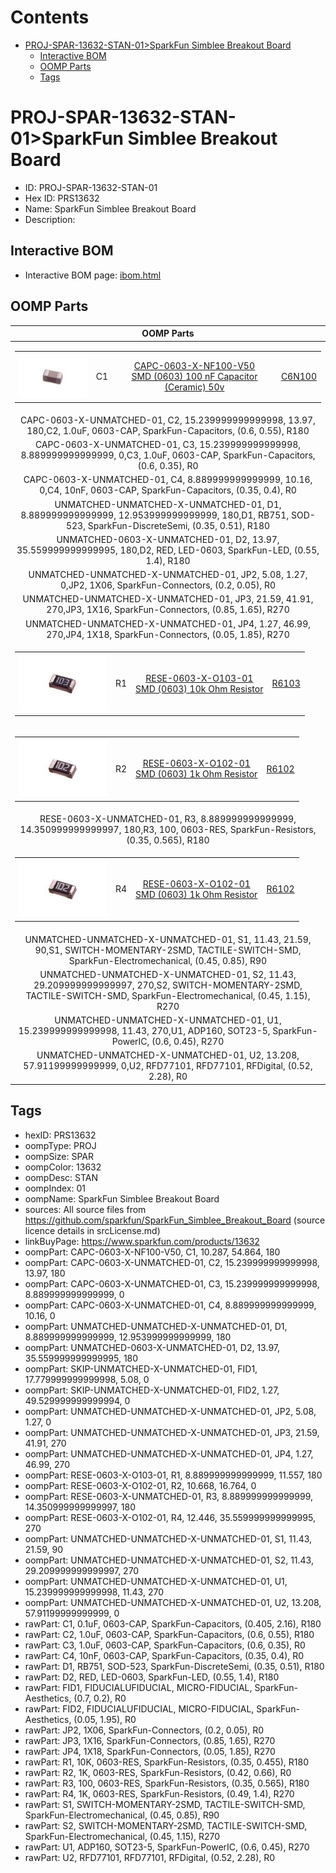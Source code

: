 



Contents
========

* [PROJ-SPAR-13632-STAN-01>SparkFun Simblee Breakout Board](#proj-spar-13632-stan-01sparkfun-simblee-breakout-board)
	* [Interactive BOM](#interactive-bom)
	* [OOMP Parts](#oomp-parts)
	* [Tags](#tags)

# PROJ-SPAR-13632-STAN-01>SparkFun Simblee Breakout Board

- ID: PROJ-SPAR-13632-STAN-01
- Hex ID: PRS13632
- Name: SparkFun Simblee Breakout Board
- Description: 

## Interactive BOM

- Interactive BOM page: [ibom.html](kicad/bom/ibom.html)

## OOMP Parts
  

|OOMP Parts|
| :---: |
|<table><tr><td>![CAPC-0603-X-NF100-V50](https://raw.githubusercontent.com/oomlout/oomlout_OOMP_parts/main/CAPC-0603-X-NF100-V50/image_140.jpg)</td><td> C1</td><td>[CAPC-0603-X-NF100-V50<br>SMD (0603) 100 nF Capacitor (Ceramic) 50v](https://github.com/oomlout/oomlout_OOMP_parts/tree/main/CAPC-0603-X-NF100-V50/)</td><td>[C6N100](https://github.com/oomlout/oomlout_OOMP_parts/tree/main/CAPC-0603-X-NF100-V50/)</td></tr></table>|
|CAPC-0603-X-UNMATCHED-01, C2, 15.239999999999998, 13.97, 180,C2, 1.0uF, 0603-CAP, SparkFun-Capacitors, (0.6, 0.55), R180|
|CAPC-0603-X-UNMATCHED-01, C3, 15.239999999999998, 8.889999999999999, 0,C3, 1.0uF, 0603-CAP, SparkFun-Capacitors, (0.6, 0.35), R0|
|CAPC-0603-X-UNMATCHED-01, C4, 8.889999999999999, 10.16, 0,C4, 10nF, 0603-CAP, SparkFun-Capacitors, (0.35, 0.4), R0|
|UNMATCHED-UNMATCHED-X-UNMATCHED-01, D1, 8.889999999999999, 12.953999999999999, 180,D1, RB751, SOD-523, SparkFun-DiscreteSemi, (0.35, 0.51), R180|
|UNMATCHED-0603-X-UNMATCHED-01, D2, 13.97, 35.559999999999995, 180,D2, RED, LED-0603, SparkFun-LED, (0.55, 1.4), R180|
|UNMATCHED-UNMATCHED-X-UNMATCHED-01, JP2, 5.08, 1.27, 0,JP2, 1X06, SparkFun-Connectors, (0.2, 0.05), R0|
|UNMATCHED-UNMATCHED-X-UNMATCHED-01, JP3, 21.59, 41.91, 270,JP3, 1X16, SparkFun-Connectors, (0.85, 1.65), R270|
|UNMATCHED-UNMATCHED-X-UNMATCHED-01, JP4, 1.27, 46.99, 270,JP4, 1X18, SparkFun-Connectors, (0.05, 1.85), R270|
|<table><tr><td>![RESE-0603-X-O103-01](https://raw.githubusercontent.com/oomlout/oomlout_OOMP_parts/main/RESE-0603-X-O103-01/image_140.jpg)</td><td> R1</td><td>[RESE-0603-X-O103-01<br>SMD (0603) 10k Ohm Resistor](https://github.com/oomlout/oomlout_OOMP_parts/tree/main/RESE-0603-X-O103-01/)</td><td>[R6103](https://github.com/oomlout/oomlout_OOMP_parts/tree/main/RESE-0603-X-O103-01/)</td></tr></table>|
|<table><tr><td>![RESE-0603-X-O102-01](https://raw.githubusercontent.com/oomlout/oomlout_OOMP_parts/main/RESE-0603-X-O102-01/image_140.jpg)</td><td> R2</td><td>[RESE-0603-X-O102-01<br>SMD (0603) 1k Ohm Resistor](https://github.com/oomlout/oomlout_OOMP_parts/tree/main/RESE-0603-X-O102-01/)</td><td>[R6102](https://github.com/oomlout/oomlout_OOMP_parts/tree/main/RESE-0603-X-O102-01/)</td></tr></table>|
|RESE-0603-X-UNMATCHED-01, R3, 8.889999999999999, 14.350999999999997, 180,R3, 100, 0603-RES, SparkFun-Resistors, (0.35, 0.565), R180|
|<table><tr><td>![RESE-0603-X-O102-01](https://raw.githubusercontent.com/oomlout/oomlout_OOMP_parts/main/RESE-0603-X-O102-01/image_140.jpg)</td><td> R4</td><td>[RESE-0603-X-O102-01<br>SMD (0603) 1k Ohm Resistor](https://github.com/oomlout/oomlout_OOMP_parts/tree/main/RESE-0603-X-O102-01/)</td><td>[R6102](https://github.com/oomlout/oomlout_OOMP_parts/tree/main/RESE-0603-X-O102-01/)</td></tr></table>|
|UNMATCHED-UNMATCHED-X-UNMATCHED-01, S1, 11.43, 21.59, 90,S1, SWITCH-MOMENTARY-2SMD, TACTILE-SWITCH-SMD, SparkFun-Electromechanical, (0.45, 0.85), R90|
|UNMATCHED-UNMATCHED-X-UNMATCHED-01, S2, 11.43, 29.209999999999997, 270,S2, SWITCH-MOMENTARY-2SMD, TACTILE-SWITCH-SMD, SparkFun-Electromechanical, (0.45, 1.15), R270|
|UNMATCHED-UNMATCHED-X-UNMATCHED-01, U1, 15.239999999999998, 11.43, 270,U1, ADP160, SOT23-5, SparkFun-PowerIC, (0.6, 0.45), R270|
|UNMATCHED-UNMATCHED-X-UNMATCHED-01, U2, 13.208, 57.91199999999999, 0,U2, RFD77101, RFD77101, RFDigital, (0.52, 2.28), R0|

## Tags

- hexID: PRS13632
- oompType: PROJ
- oompSize: SPAR
- oompColor: 13632
- oompDesc: STAN
- oompIndex: 01
- oompName: SparkFun Simblee Breakout Board
- sources: All source files from https://github.com/sparkfun/SparkFun_Simblee_Breakout_Board (source licence details in srcLicense.md)
- linkBuyPage: https://www.sparkfun.com/products/13632
- oompPart: CAPC-0603-X-NF100-V50, C1, 10.287, 54.864, 180
- oompPart: CAPC-0603-X-UNMATCHED-01, C2, 15.239999999999998, 13.97, 180
- oompPart: CAPC-0603-X-UNMATCHED-01, C3, 15.239999999999998, 8.889999999999999, 0
- oompPart: CAPC-0603-X-UNMATCHED-01, C4, 8.889999999999999, 10.16, 0
- oompPart: UNMATCHED-UNMATCHED-X-UNMATCHED-01, D1, 8.889999999999999, 12.953999999999999, 180
- oompPart: UNMATCHED-0603-X-UNMATCHED-01, D2, 13.97, 35.559999999999995, 180
- oompPart: SKIP-UNMATCHED-X-UNMATCHED-01, FID1, 17.779999999999998, 5.08, 0
- oompPart: SKIP-UNMATCHED-X-UNMATCHED-01, FID2, 1.27, 49.529999999999994, 0
- oompPart: UNMATCHED-UNMATCHED-X-UNMATCHED-01, JP2, 5.08, 1.27, 0
- oompPart: UNMATCHED-UNMATCHED-X-UNMATCHED-01, JP3, 21.59, 41.91, 270
- oompPart: UNMATCHED-UNMATCHED-X-UNMATCHED-01, JP4, 1.27, 46.99, 270
- oompPart: RESE-0603-X-O103-01, R1, 8.889999999999999, 11.557, 180
- oompPart: RESE-0603-X-O102-01, R2, 10.668, 16.764, 0
- oompPart: RESE-0603-X-UNMATCHED-01, R3, 8.889999999999999, 14.350999999999997, 180
- oompPart: RESE-0603-X-O102-01, R4, 12.446, 35.559999999999995, 270
- oompPart: UNMATCHED-UNMATCHED-X-UNMATCHED-01, S1, 11.43, 21.59, 90
- oompPart: UNMATCHED-UNMATCHED-X-UNMATCHED-01, S2, 11.43, 29.209999999999997, 270
- oompPart: UNMATCHED-UNMATCHED-X-UNMATCHED-01, U1, 15.239999999999998, 11.43, 270
- oompPart: UNMATCHED-UNMATCHED-X-UNMATCHED-01, U2, 13.208, 57.91199999999999, 0
- rawPart: C1, 0.1uF, 0603-CAP, SparkFun-Capacitors, (0.405, 2.16), R180
- rawPart: C2, 1.0uF, 0603-CAP, SparkFun-Capacitors, (0.6, 0.55), R180
- rawPart: C3, 1.0uF, 0603-CAP, SparkFun-Capacitors, (0.6, 0.35), R0
- rawPart: C4, 10nF, 0603-CAP, SparkFun-Capacitors, (0.35, 0.4), R0
- rawPart: D1, RB751, SOD-523, SparkFun-DiscreteSemi, (0.35, 0.51), R180
- rawPart: D2, RED, LED-0603, SparkFun-LED, (0.55, 1.4), R180
- rawPart: FID1, FIDUCIALUFIDUCIAL, MICRO-FIDUCIAL, SparkFun-Aesthetics, (0.7, 0.2), R0
- rawPart: FID2, FIDUCIALUFIDUCIAL, MICRO-FIDUCIAL, SparkFun-Aesthetics, (0.05, 1.95), R0
- rawPart: JP2, 1X06, SparkFun-Connectors, (0.2, 0.05), R0
- rawPart: JP3, 1X16, SparkFun-Connectors, (0.85, 1.65), R270
- rawPart: JP4, 1X18, SparkFun-Connectors, (0.05, 1.85), R270
- rawPart: R1, 10K, 0603-RES, SparkFun-Resistors, (0.35, 0.455), R180
- rawPart: R2, 1K, 0603-RES, SparkFun-Resistors, (0.42, 0.66), R0
- rawPart: R3, 100, 0603-RES, SparkFun-Resistors, (0.35, 0.565), R180
- rawPart: R4, 1K, 0603-RES, SparkFun-Resistors, (0.49, 1.4), R270
- rawPart: S1, SWITCH-MOMENTARY-2SMD, TACTILE-SWITCH-SMD, SparkFun-Electromechanical, (0.45, 0.85), R90
- rawPart: S2, SWITCH-MOMENTARY-2SMD, TACTILE-SWITCH-SMD, SparkFun-Electromechanical, (0.45, 1.15), R270
- rawPart: U1, ADP160, SOT23-5, SparkFun-PowerIC, (0.6, 0.45), R270
- rawPart: U2, RFD77101, RFD77101, RFDigital, (0.52, 2.28), R0
